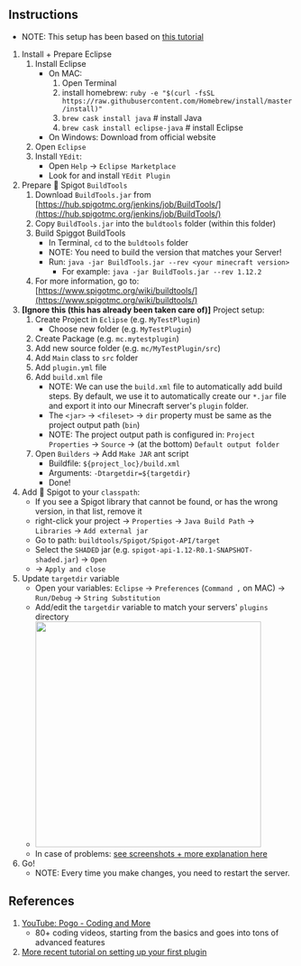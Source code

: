 
## Instructions

* NOTE: This setup has been based on [this tutorial](https://www.justdave.net/dave/2015/05/04/how-to-write-a-minecraftbukkit-plugin-for-spigot-1-8/)

1. Install + Prepare Eclipse
    1. Install Eclipse
        * On MAC:
            1. Open Terminal
            1. install homebrew: `ruby -e "$(curl -fsSL https://raw.githubusercontent.com/Homebrew/install/master/install)"`
            1. `brew cask install java` # install Java
            1. `brew cask install eclipse-java` # install Eclipse
        * On Windows: Download from official website
    1. Open `Eclipse`
    1. Install `YEdit`:
        * Open `Help` -> `Eclipse Marketplace`
        * Look for and install `YEdit Plugin`
1. Prepare 🚰 Spigot `BuildTools`
    1. Download `BuildTools.jar` from [https://hub.spigotmc.org/jenkins/job/BuildTools/](https://hub.spigotmc.org/jenkins/job/BuildTools/)
    1. Copy `BuildTools.jar` into the `buldtools` folder (within this folder)
    1. Build Spiggot BuildTools
        * In Terminal, `cd` to the `buldtools` folder
        * NOTE: You need to build the version that matches your Server!
        * Run: `java -jar BuildTools.jar --rev <your minecraft version>`
            * For example: `java -jar BuildTools.jar --rev 1.12.2`
    1. For more information, go to: [https://www.spigotmc.org/wiki/buildtools/](https://www.spigotmc.org/wiki/buildtools/)
1. **[Ignore this (this has already been taken care of)]** Project setup:
    1. Create Project in `Eclipse` (e.g. `MyTestPlugin`)
        * Choose new folder (e.g. `MyTestPlugin`)
    1. Create Package (e.g. `mc.mytestplugin`)
    1. Add new source folder (e.g. `mc/MyTestPlugin/src`) 
    1. Add `Main` class to `src` folder
    1. Add `plugin.yml` file
    1. Add `build.xml` file
        * NOTE: We can use the `build.xml` file to automatically add build steps. By default, we use it to automatically create our `*.jar` file and export it into our Minecraft server's `plugin` folder.
        * The `<jar>` -> `<fileset>` -> `dir` property must be same as the project output path (`bin`)
        * NOTE: The project output path is configured in: `Project Properties` -> `Source` -> (at the bottom) `Default output folder`
    1. Open `Builders` -> Add `Make JAR` ant script
        * Buildfile: `${project_loc}/build.xml`
        * Arguments: `-Dtargetdir=${targetdir}`
        * Done!
1. Add 🚰 Spigot to your `classpath`:
    * If you see a Spigot library that cannot be found, or has the wrong version, in that list, remove it
    * right-click your project -> `Properties` -> `Java Build Path` -> `Libraries` -> `Add external jar`
    * Go to path: `buildtools/Spigot/Spigot-API/target`
    * Select the `SHADED` jar (e.g. `spigot-api-1.12-R0.1-SNAPSHOT-shaded.jar`) -> `Open`
    *  -> `Apply and close`
1. Update `targetdir` variable
    * Open your variables: `Eclipse` -> `Preferences` (`Command ,` on MAC) -> `Run/Debug` -> `String Substitution`
    * Add/edit the `targetdir` variable to match your servers' `plugins` directory
    * <img src="https://i.imgur.com/7QK2Erd.png" width="400px"/>
    * In case of problems: [see screenshots + more explanation here](https://stackoverflow.com/questions/4660366/how-to-set-ant-properties-based-on-variables-in-eclipse/4989916)
1. Go!
    * NOTE: Every time you make changes, you need to restart the server.


## References

1. [YouTube: Pogo - Coding and More](https://www.youtube.com/watch?v=bVySbfryiMM&list=PLAF3anQEEkzREsHA8yZzVhc3_GHcPnqxR)
    * 80+ coding videos, starting from the basics and goes into tons of advanced features
1. [More recent tutorial on setting up your first plugin](https://www.justdave.net/dave/2015/05/04/how-to-write-a-minecraftbukkit-plugin-for-spigot-1-8/)

